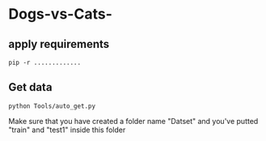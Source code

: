 # Dogs-vs-Cats-
## apply requirements
`pip -r .............`

## Get data
`python Tools/auto_get.py`

Make sure that you have created a folder name "Datset" and you've putted "train" and "test1" inside this folder
